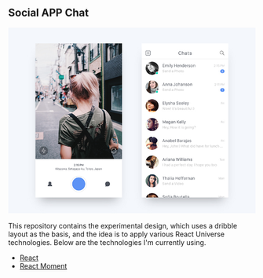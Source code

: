 ## Social APP Chat

![thumb do projeto](https://github.com/allefbr/social-app-chat/blob/master/social_chat.jpg)

This repository contains the experimental design, which uses a dribble layout as the basis, and the idea is to apply various React Universe technologies. Below are the technologies I'm currently using.

- [React](https://reactjs.org/)
- [React Moment](https://www.npmjs.com/package/react-moment)
